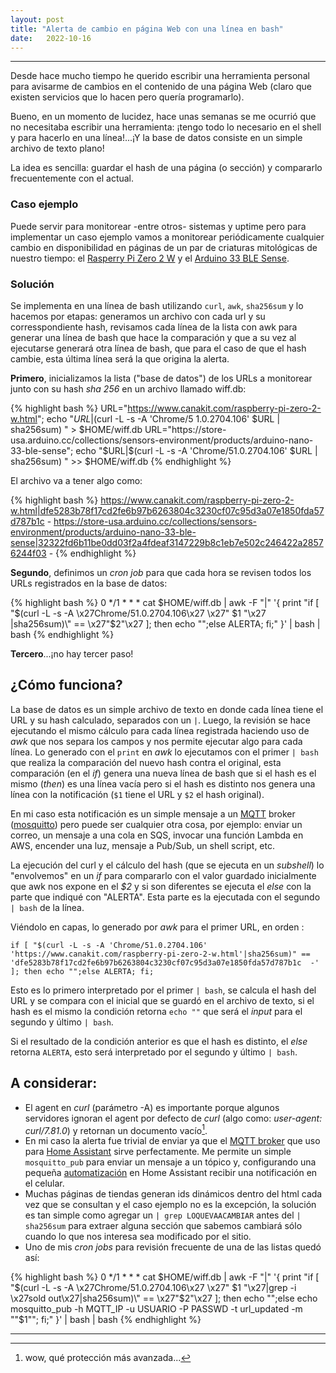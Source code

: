 ```yaml
---
layout: post
title: "Alerta de cambio en página Web con una línea en bash"
date:   2022-10-16
---
```


---

Desde hace mucho tiempo he querido escribir una herramienta personal para avisarme de cambios en el contenido de una página Web (claro que existen servicios que lo hacen pero quería programarlo).

Bueno, en un momento de lucidez, hace unas semanas se me ocurrió que no necesitaba escribir una herramienta: ¡tengo todo lo necesario en el shell y para hacerlo en una línea!...¡Y la base de datos consiste en un simple archivo de texto plano!

La idea es sencilla: guardar el hash de una página (o sección) y compararlo frecuentemente con el actual. 

### Caso ejemplo
Puede servir para monitorear -entre otros- sistemas y uptime pero para implementar un caso ejemplo vamos a monitorear periódicamente cualquier cambio en disponibilidad en páginas de un par de criaturas mitológicas de nuestro tiempo: el [Rasperry Pi Zero 2 W](https://www.canakit.com/raspberry-pi-zero-2-w.html|) y el [Arduino 33 BLE Sense](https://store-usa.arduino.cc/collections/sensors-environment/products/arduino-nano-33-ble-sense-with-headers).




### Solución
Se implementa en una línea de bash utilizando `curl`, `awk`, `sha256sum` y lo hacemos por etapas: generamos un archivo con cada url y su corresspondiente hash, revisamos cada línea de la lista con awk para generar una línea de bash que hace la comparación y que a su vez al ejecutarse generará otra línea de bash, que para el caso de que el hash cambie, esta última línea será la que origina la alerta.


**Primero**, inicializamos la lista ("base de datos") de los URLs a monitorear junto con su hash _sha 256_ en un archivo llamado wiff.db:


{% highlight bash %}
URL="https://www.canakit.com/raspberry-pi-zero-2-w.html"; echo "$URL|$(curl -L -s -A 'Chrome/5
1.0.2704.106' $URL | sha256sum) " > $HOME/wiff.db
URL="https://store-usa.arduino.cc/collections/sensors-environment/products/arduino-nano-33-ble-sense"; echo "$URL|$(curl -L -s -A 'Chrome/51.0.2704.106' $URL | sha256sum) " >> $HOME/wiff.db
{% endhighlight %}

El archivo va a tener algo como:

{% highlight bash %}
https://www.canakit.com/raspberry-pi-zero-2-w.html|dfe5283b78f17cd2fe6b97b6263804c3230cf07c95d3a07e1850fda57d787b1c  -
https://store-usa.arduino.cc/collections/sensors-environment/products/arduino-nano-33-ble-sense|32322fd6b11be0dd03f2a4fdeaf3147229b8c1eb7e502c246422a28576244f03  -
{% endhighlight %}

**Segundo**, definimos un *cron job* para que cada hora se revisen todos los URLs registrados en la base de datos:

{% highlight bash %}
0 */1 * * * cat $HOME/wiff.db  | awk -F "|" '{ print "if [ \"$(curl -L -s -A \x27Chrome/51.0.2704.106\x27 \x27" $1 "\x27 |sha256sum)\" == \x27"$2"\x27 ]; then echo \"\";else ALERTA; fi;" }'  | bash | bash
{% endhighlight %}

**Tercero**...¡no hay tercer paso!


## ¿Cómo funciona?
La base de datos es un simple archivo de texto en donde cada línea tiene el URL y su hash calculado, separados con un `|`.
Luego, la revisión se hace ejecutando el mismo cálculo para cada línea registrada haciendo uso de _awk_ que nos separa los campos y nos permite ejecutar algo para cada línea. Lo generado con el `print` en _awk_ lo ejecutamos con el primer `| bash` que realiza la comparación del nuevo hash contra el original, esta comparación (en el _if_) genera una nueva línea de bash que si el hash es el mismo (*then*) es una línea vacía pero si el hash es distinto nos genera una línea con la notificación (`$1` tiene el URL y `$2` el hash original). 

En mi caso esta notificación es un simple mensaje a un [MQTT](https://mqtt.org) broker ([mosquitto](https://mosquitto.org/)) pero puede ser cualquier otra cosa, por ejemplo: enviar un correo, un mensaje a una cola en SQS, invocar una función Lambda en AWS, encender una luz, mensaje a Pub/Sub, un shell script, etc.

La ejecución del curl y el cálculo del hash (que se ejecuta en un *subshell*) lo "envolvemos" en un *if* para compararlo con el valor guardado inicialmente que awk nos expone en el *$2* y si son diferentes se ejecuta el *else* con la parte que indiqué con "ALERTA". Esta parte es la ejecutada con el segundo `| bash` de la línea.

Viéndolo en capas, lo generado por _awk_ para el primer URL, en orden :

`if [ "$(curl -L -s -A 'Chrome/51.0.2704.106' 'https://www.canakit.com/raspberry-pi-zero-2-w.html'|sha256sum)" == 'dfe5283b78f17cd2fe6b97b6263804c3230cf07c95d3a07e1850fda57d787b1c  -' ]; then echo "";else ALERTA; fi;`

Esto es lo primero interpretado por el primer `| bash`, se calcula el hash del URL y se compara con el inicial que se guardó en el archivo de texto, si el hash es el mismo la condición retorna `echo ""` que será el _input_ para el segundo y último `| bash`. 

Si el resultado de la condición anterior es que el hash es distinto, el _else_ retorna `ALERTA`, esto será interpretado por el segundo y último `| bash`.


## A considerar:
- El agent en _curl_ (parámetro -A) es importante porque algunos servidores ignoran el agent por defecto de _curl_ (algo como: *user-agent: curl/7.81.0*) y retornan un documento vacío[^1].
- En mi caso la alerta fue trivial de enviar ya que el [MQTT broker](https://mosquitto.org/) que uso para [Home Assistant](https://www.home-assistant.io/) sirve perfectamente. Me permite un simple `mosquitto_pub` para enviar un mensaje a un tópico y, configurando una pequeña [automatización](https://gist.github.com/DuqueDeTuring/55881791e65a31fda148c8ac85aabfb7) en Home Assistant recibir una notificación en el celular. 
- Muchas páginas de tiendas generan ids dinámicos dentro del html cada vez que se consultan y el caso ejemplo no es la excepción, la solución es tan simple como agregar un `| grep LOQUEVAACAMBIAR` antes del `| sha256sum` para extraer alguna sección que sabemos cambiará sólo cuando lo que nos interesa sea modificado por el sitio. 
- Uno de mis *cron jobs* para revisión frecuente de una de las listas quedó así:

{% highlight bash %}
0 */1 * * * cat $HOME/wiff.db  | awk -F "|" '{ print "if [ \"$(curl -L -s -A \x27Chrome/51.0.2704.106\x27 \x27" $1 "\x27|grep -i \x27sold out\x27|sha256sum)\" == \x27"$2"\x27 ]; then echo \"\";else echo mosquitto_pub -h MQTT_IP -u USUARIO -P PASSWD -t url_updated -m \""$1"\"; fi;" }'  | bash | bash
{% endhighlight %}


---

[^1]: wow, qué protección más avanzada...
